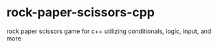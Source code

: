 # rock-paper-scissors-cpp
rock paper scissors game for c++ utilizing conditionals, logic, input, and more
